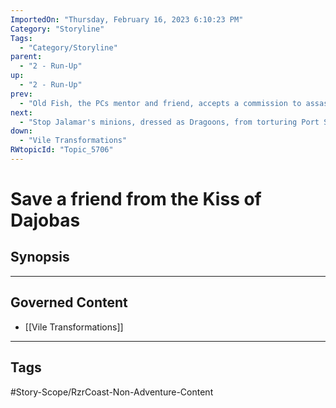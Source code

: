 ```yaml
---
ImportedOn: "Thursday, February 16, 2023 6:10:23 PM"
Category: "Storyline"
Tags:
  - "Category/Storyline"
parent:
  - "2 - Run-Up"
up:
  - "2 - Run-Up"
prev:
  - "Old Fish, the PCs mentor and friend, accepts a commission to assassinate them"
next:
  - "Stop Jalamar's minions, dressed as Dragoons, from torturing Port Shaw citizens in an old warehouse"
down:
  - "Vile Transformations"
RWtopicId: "Topic_5706"
---
```

# Save a friend from the Kiss of Dajobas
## Synopsis
---
## Governed Content
- [[Vile Transformations]]


---
## Tags
#Story-Scope/RzrCoast-Non-Adventure-Content

